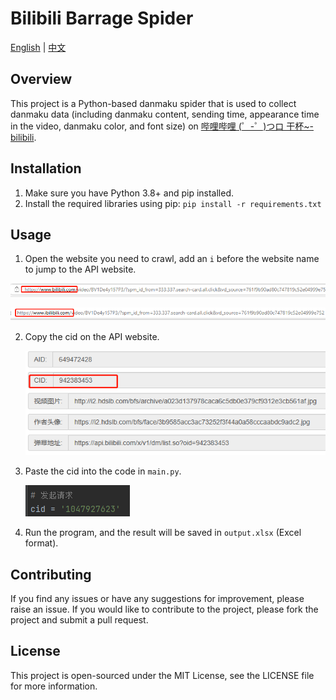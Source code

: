 # Bilibili Barrage Spider

[English](https://github.com/gallifreyCar/BilibiliBarrageSpider/blob/master/README.md)  | [中文](https://github.com/gallifreyCar/BilibiliBarrageSpider/blob/master/README.md)

## Overview

This project is a Python-based danmaku spider that is used to collect danmaku data (including danmaku content, sending time, appearance time in the video, danmaku color, and font size) on [哔哩哔哩 (゜-゜)つロ 干杯~-bilibili](https://www.bilibili.com/).

## Installation

1. Make sure you have Python 3.8+ and pip installed.
2. Install the required libraries using pip: `pip install -r requirements.txt`

## Usage

1. Open the website you need to crawl, add an `i` before the website name to jump to the API website.

  ![image-20230322013318617](README_cn/image-20230322013318617.png)

   ![image-20230322013353601](README_cn/image-20230322013353601.png)



2. Copy the cid on the API website.

   ![image-20230322013644953](README_cn/image-20230322013644953.png)

3. Paste the cid into the code in `main.py`.

   ![image-20230322014044073](README_cn/image-20230322014044073.png)

4. Run the program, and the result will be saved in `output.xlsx` (Excel format).

## Contributing

If you find any issues or have any suggestions for improvement, please raise an issue. If you would like to contribute to the project, please fork the project and submit a pull request.

## License

This project is open-sourced under the MIT License, see the LICENSE file for more information.



